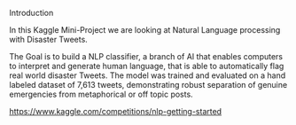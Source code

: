 Introduction

In this Kaggle Mini-Project we are looking at Natural Language processing with Disaster Tweets.

The Goal is to build a NLP classifier, a branch of AI that enables computers to interpret and generate human language, that is able to automatically flag real world disaster Tweets. The model was trained and evaluated on a hand labeled dataset of 7,613 tweets, demonstrating robust separation of genuine emergencies from metaphorical or off topic posts.

https://www.kaggle.com/competitions/nlp-getting-started
